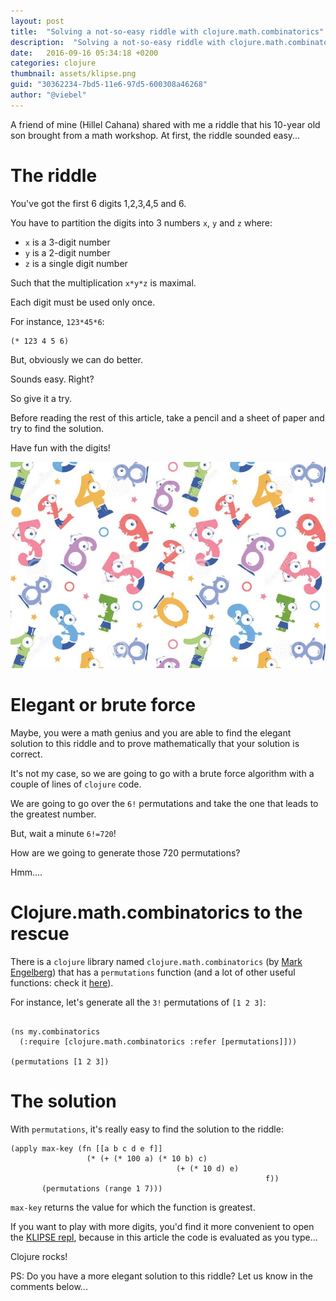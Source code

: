 ```yaml
---
layout: post
title:  "Solving a not-so-easy riddle with clojure.math.combinatorics"
description:  "Solving a not-so-easy riddle with clojure.math.combinatorics. permutations. arithmetics."
date:   2016-09-16 05:34:18 +0200
categories: clojure
thumbnail: assets/klipse.png
guid: "30362234-7bd5-11e6-97d5-600308a46268"
author: "@viebel"
---
```



A friend of mine (Hillel Cahana) shared with me a riddle that his 10-year old son brought from a math workshop. At first, the riddle sounded easy...



# The riddle

You've got the first 6 digits 1,2,3,4,5 and 6.

You have to partition the digits into 3 numbers `x`, `y` and `z` where:

- `x` is a 3-digit number
- `y` is a 2-digit number
- `z` is a single digit number

Such that the multiplication `x*y*z` is maximal.

Each digit must be used only once.

For instance, `123*45*6`:

~~~klipse
(* 123 4 5 6)
~~~

But, obviously we can do better.

Sounds easy. Right?

So give it a try.

Before reading the rest of this article, take a pencil and a sheet of paper and try to find the solution.

Have fun with the digits!

![digits](/assets/digits.jpg)


# Elegant or brute force

Maybe, you were a math genius and you are able to find the elegant solution to this riddle and to prove mathematically that your solution is correct.

It's not my case, so we are going to go with a brute force algorithm with a couple of lines of  `clojure` code.

We are going to go over the `6!` permutations and take the one that leads to the greatest number.

But, wait a minute `6!=720`!

How are we going to generate those 720 permutations?

Hmm....


# Clojure.math.combinatorics to the rescue

There is a `clojure` library named `clojure.math.combinatorics` (by [Mark Engelberg](https://github.com/Engelberg)) that has a `permutations` function (and a lot of other useful functions: check it [here](https://github.com/clojure/math.combinatorics)).


For instance, let's generate all the `3!` permutations of `[1 2 3]`:


<pre><code class="language-klipse" data-external-libs="https://raw.githubusercontent.com/viebel/math.combinatorics/master/src/main/clojure">
(ns my.combinatorics
  (:require [clojure.math.combinatorics :refer [permutations]]))

(permutations [1 2 3])
</code></pre>


# The solution

With `permutations`, it's really easy to find the solution to the riddle:


~~~klipse
(apply max-key (fn [[a b c d e f]]
                 (* (+ (* 100 a) (* 10 b) c)
                                     (+ (* 10 d) e)
                                                         f))
       (permutations (range 1 7)))
~~~

`max-key` returns the value for which the function is greatest.


If you want to play with more digits, you'd find it more convenient to open the [KLIPSE repl](http://app.klipse.tech/?cljs_in.gist=viebel/e52e5fecb6dae2372640c02e1ce97427&external-libs=[https://raw.githubusercontent.com/viebel/math.combinatorics/master/src/main/clojure/]), because in this article the code is evaluated as you type...

Clojure rocks!

PS: Do you have a more elegant solution to this riddle? Let us know in the comments below...
